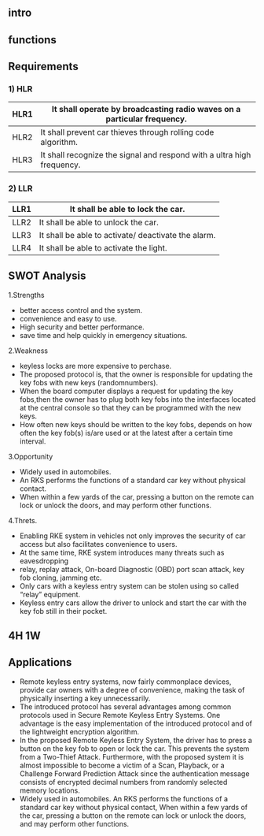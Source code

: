 ## intro
## functions
## Requirements
  ### **1) HLR**

| HLR1     | It shall operate by broadcasting radio waves on a particular frequency.|
| -------- | ---------------------------------------------------------------------- | 
| HLR2     | It shall prevent car thieves through rolling code algorithm.           | 
| HLR3     | It shall recognize the signal and respond with a ultra high frequency. | 
  
  ### **2) LLR**
  
| LLR1     | It shall be able to lock the car.                   |
| -------- | ----------------------------------------------------| 
| LLR2     | It shall be able to unlock the car.                 | 
| LLR3     | It shall be able to activate/ deactivate the alarm. |
| LLR4     | It shall be able to activate the light.             |

## SWOT Analysis

  1.Strengths
 * better access control and the system. 
 * convenience and easy to use. 
 * High security and better performance. 
 * save time and help quickly in emergency situations. 

 
  2.Weakness
 * keyless locks are more expensive to perchase.
 * The proposed protocol is, that the owner is responsible for updating the key fobs with new keys (randomnumbers).
 * When the board computer displays a request for updating the key fobs,then the owner has to plug both key fobs into the interfaces located at the central console so that they   can be programmed with the new keys.
 * How often new keys should be written to the key fobs, depends on how often the key fob(s) is/are used or at the latest after a certain time interval.
 
  3.Opportunity
  * Widely used in automobiles.
  * An RKS performs the functions of a standard car key without physical contact. 
  * When within a few yards of the car, pressing a button on the remote can lock or unlock the doors, and may perform other functions.
  
  4.Threts.
 
  * Enabling RKE system in vehicles not only improves the security of car access but also facilitates convenience to users.
  * At the same time, RKE system introduces many threats such as eavesdropping
  * relay, replay attack, On-board Diagnostic (OBD) port scan attack, key fob cloning, jamming etc.
  * Only cars with a keyless entry system can be stolen using so called “relay” equipment.
  *  Keyless entry cars allow the driver to unlock and start the car with the key fob still in their pocket.
  
## 4H 1W

## Applications

* Remote keyless entry systems, now fairly commonplace devices, provide car owners with a degree of convenience, making the task of physically inserting a key unnecessarily.
* The introduced protocol has several advantages among common protocols used in Secure Remote Keyless Entry Systems. One advantage is the easy implementation of the introduced    protocol and of the lightweight encryption algorithm.
* In the proposed Remote Keyless Entry System, the driver has to press a button on the key fob to open or lock the car. This prevents the system from a Two-Thief Attack.    Furthermore, with the proposed system it is almost impossible to become a victim of a Scan, Playback, or a Challenge Forward Prediction Attack since the authentication message consists of encrypted decimal numbers from randomly selected memory locations.
* Widely used in automobiles. An RKS performs the functions of a standard car key without physical contact, When within a few yards of the car, pressing a button on the remote can lock or unlock the doors, and may perform other functions.
